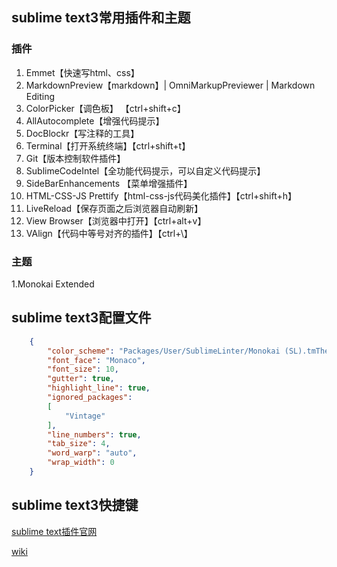 ## sublime text3常用插件和主题

### 插件

1. Emmet【快速写html、css】
2. MarkdownPreview【markdown】| OmniMarkupPreviewer | Markdown Editing
3. ColorPicker【调色板】 【ctrl+shift+c】   
4. AllAutocomplete【增强代码提示】
5. DocBlockr【写注释的工具】
6. Terminal【打开系统终端】【ctrl+shift+t】
7. Git【版本控制软件插件】
8. SublimeCodeIntel【全功能代码提示，可以自定义代码提示】
9. Side​Bar​Enhancements 【菜单增强插件】
10. HTML-CSS-JS Prettify【html-css-js代码美化插件】【ctrl+shift+h】
11. LiveReload【保存页面之后浏览器自动刷新】
12. View Browser【浏览器中打开】【ctrl+alt+v】
13. VAlign【代码中等号对齐的插件】【ctrl+\】

### 主题

1.Monokai Extended

## sublime text3配置文件

```json
	{
		"color_scheme": "Packages/User/SublimeLinter/Monokai (SL).tmTheme",
		"font_face": "Monaco",
		"font_size": 10,
		"gutter": true,
		"highlight_line": true,
		"ignored_packages":
		[
			"Vintage"
		],
		"line_numbers": true,
		"tab_size": 4,
		"word_warp": "auto",
		"wrap_width": 0
	}
```

## sublime text3快捷键

[sublime text插件官网](https://packagecontrol.io/browse)

[wiki](https://github.com/wuhuanhost/mydemo/wiki) 
